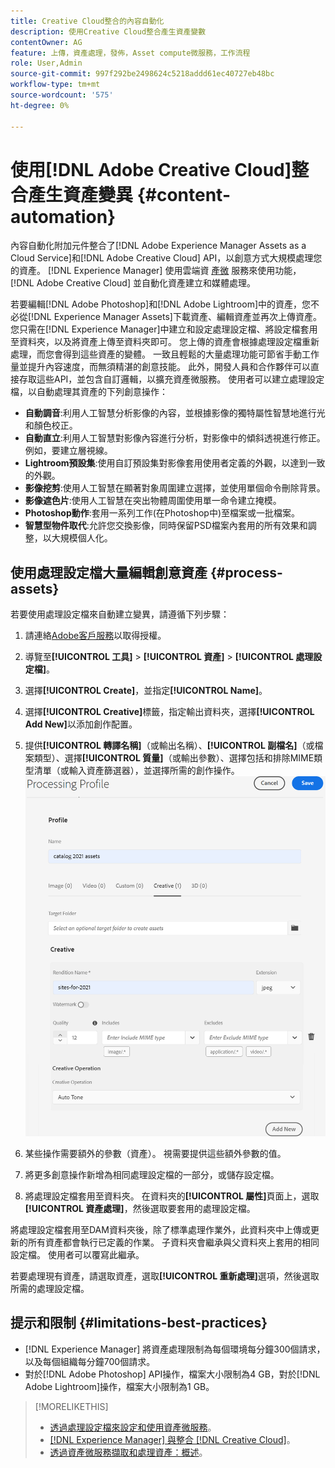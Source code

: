```yaml
---
title: Creative Cloud整合的內容自動化
description: 使用Creative Cloud整合產生資產變數
contentOwner: AG
feature: 上傳，資產處理，發佈，Asset compute微服務，工作流程
role: User,Admin
source-git-commit: 997f292be2498624c5218addd61ec40727eb48bc
workflow-type: tm+mt
source-wordcount: '575'
ht-degree: 0%

---
```



# 使用[!DNL Adobe Creative Cloud]整合產生資產變異 {#content-automation}

內容自動化附加元件整合了[!DNL Adobe Experience Manager Assets as a Cloud Service]和[!DNL Adobe Creative Cloud] API，以創意方式大規模處理您的資產。 [!DNL Experience Manager] 使用雲端資 [產微](/help/assets/asset-microservices-overview.md) 服務來使用功能， [!DNL Adobe Creative Cloud] 並自動化資產建立和媒體處理。

若要編輯[!DNL Adobe Photoshop]和[!DNL Adobe Lightroom]中的資產，您不必從[!DNL Experience Manager Assets]下載資產、編輯資產並再次上傳資產。 您只需在[!DNL Experience Manager]中建立和設定處理設定檔、將設定檔套用至資料夾，以及將資產上傳至資料夾即可。 您上傳的資產會根據處理設定檔重新處理，而您會得到這些資產的變體。 一致且輕鬆的大量處理功能可節省手動工作量並提升內容速度，而無須精湛的創意技能。 此外，開發人員和合作夥伴可以直接存取這些API，並包含自訂邏輯，以擴充資產微服務。
使用者可以建立處理設定檔，以自動處理其資產的下列創意操作：

* **自動調音**:利用人工智慧分析影像的內容，並根據影像的獨特屬性智慧地進行光和顏色校正。
* **自動直立**:利用人工智慧對影像內容進行分析，對影像中的傾斜透視進行修正。例如，要建立層視線。
* **Lightroom預設集**:使用自訂預設集對影像套用使用者定義的外觀，以達到一致的外觀。
* **影像挖剪**:使用人工智慧在顯著對象周圍建立選擇，並使用單個命令刪除背景。
* **影像遮色片**:使用人工智慧在突出物體周圍使用單一命令建立掩模。
* **Photoshop動作**:套用一系列工作(在Photoshop中)至檔案或一批檔案。
* **智慧型物件取代**:允許您交換影像，同時保留PSD檔案內套用的所有效果和調整，以大規模個人化。

## 使用處理設定檔大量編輯創意資產 {#process-assets}

若要使用處理設定檔來自動建立變異，請遵循下列步驟：

1. 請連絡[Adobe客戶服務](https://experienceleague.adobe.com/#support)以取得授權。

1. 導覽至&#x200B;**[!UICONTROL 工具]** > **[!UICONTROL 資產]** > **[!UICONTROL 處理設定檔]**。

1. 選擇&#x200B;**[!UICONTROL Create]**，並指定&#x200B;**[!UICONTROL Name]**。

1. 選擇&#x200B;**[!UICONTROL Creative]**&#x200B;標籤，指定輸出資料夾，選擇&#x200B;**[!UICONTROL Add New]**&#x200B;以添加創作配置。

1. 提供&#x200B;**[!UICONTROL 轉譯名稱]**（或輸出名稱）、**[!UICONTROL 副檔名]**（或檔案類型）、選擇&#x200B;**[!UICONTROL 質量]**（或輸出參數）、選擇包括和排除MIME類型清單（或輸入資產篩選器），並選擇所需的創作操作。
   ![處理設定檔中的創意標籤](assets/creative-processing-profile.png)

1. 某些操作需要額外的參數（資產）。 視需要提供這些額外參數的值。

1. 將更多創意操作新增為相同處理設定檔的一部分，或儲存設定檔。

1. 將處理設定檔套用至資料夾。 在資料夾的&#x200B;**[!UICONTROL 屬性]**&#x200B;頁面上，選取&#x200B;**[!UICONTROL 資產處理]**，然後選取要套用的處理設定檔。

將處理設定檔套用至DAM資料夾後，除了標準處理作業外，此資料夾中上傳或更新的所有資產都會執行已定義的作業。 子資料夾會繼承與父資料夾上套用的相同設定檔。 使用者可以覆寫此繼承。

若要處理現有資產，請選取資產，選取&#x200B;**[!UICONTROL 重新處理]**&#x200B;選項，然後選取所需的處理設定檔。

## 提示和限制 {#limitations-best-practices}

* [!DNL Experience Manager] 將資產處理限制為每個環境每分鐘300個請求，以及每個組織每分鐘700個請求。
* 對於[!DNL Adobe Photoshop] API操作，檔案大小限制為4 GB，對於[!DNL Adobe Lightroom]操作，檔案大小限制為1 GB。

>[!MORELIKETHIS]
>
>* [透過處理設定檔來設定和使用資產微服務](/help/assets/asset-microservices-configure-and-use.md)。
>* [ [!DNL Experience Manager] 與整合 [!DNL Creative Cloud]](/help/assets/aem-cc-integration-best-practices.md)。
>* [透過資產微服務擷取和處理資產：概述](/help/assets/asset-microservices-overview.md)。

